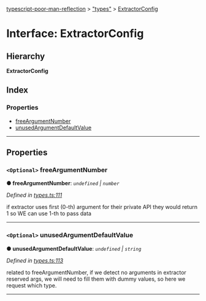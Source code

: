 [typescript-poor-man-reflection](../README.md) > ["types"](../modules/_types_.md) > [ExtractorConfig](../interfaces/_types_.extractorconfig.md)

# Interface: ExtractorConfig

## Hierarchy

**ExtractorConfig**

## Index

### Properties

* [freeArgumentNumber](_types_.extractorconfig.md#freeargumentnumber)
* [unusedArgumentDefaultValue](_types_.extractorconfig.md#unusedargumentdefaultvalue)

---

## Properties

<a id="freeargumentnumber"></a>

### `<Optional>` freeArgumentNumber

**● freeArgumentNumber**: *`undefined` \| `number`*

*Defined in [types.ts:111](https://github.com/cancerberoSgx/typescript-poor-man-reflection/blob/c505d33/src/types.ts#L111)*

if extractor uses first (0-th) argument for their private API they would return 1 so WE can use 1-th to pass data

___
<a id="unusedargumentdefaultvalue"></a>

### `<Optional>` unusedArgumentDefaultValue

**● unusedArgumentDefaultValue**: *`undefined` \| `string`*

*Defined in [types.ts:113](https://github.com/cancerberoSgx/typescript-poor-man-reflection/blob/c505d33/src/types.ts#L113)*

related to freeArgumentNumber, if we detect no arguments in extractor reserved args, we will need to fill them with dummy values, so here we request which type.

___


